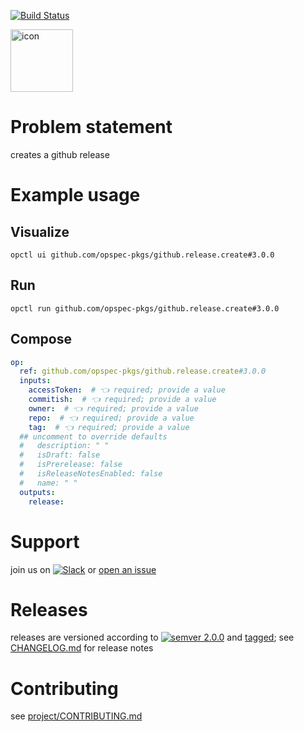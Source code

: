 [![Build Status](https://github.com/opspec-pkgs/github.release.create/workflows/build/badge.svg?branch=main)](https://github.com/opspec-pkgs/github.release.create/actions?query=workflow%3Abuild+branch%3Amain)

<img src="icon.svg" alt="icon" height="100px">

# Problem statement

creates a github release

# Example usage

## Visualize

```shell
opctl ui github.com/opspec-pkgs/github.release.create#3.0.0
```

## Run

```
opctl run github.com/opspec-pkgs/github.release.create#3.0.0
```

## Compose

```yaml
op:
  ref: github.com/opspec-pkgs/github.release.create#3.0.0
  inputs:
    accessToken:  # 👈 required; provide a value
    commitish:  # 👈 required; provide a value
    owner:  # 👈 required; provide a value
    repo:  # 👈 required; provide a value
    tag:  # 👈 required; provide a value
  ## uncomment to override defaults
  #   description: " "
  #   isDraft: false
  #   isPrerelease: false
  #   isReleaseNotesEnabled: false
  #   name: " "
  outputs:
    release:
```

# Support

join us on
[![Slack](https://img.shields.io/badge/slack-opctl-E01563.svg)](https://join.slack.com/t/opctl/shared_invite/zt-51zodvjn-Ul_UXfkhqYLWZPQTvNPp5w)
or
[open an issue](https://github.com/opspec-pkgs/github.release.create/issues)

# Releases

releases are versioned according to
[![semver 2.0.0](https://img.shields.io/badge/semver-2.0.0-brightgreen.svg)](http://semver.org/spec/v2.0.0.html)
and [tagged](https://git-scm.com/book/en/v2/Git-Basics-Tagging); see
[CHANGELOG.md](CHANGELOG.md) for release notes

# Contributing

see
[project/CONTRIBUTING.md](https://github.com/opspec-pkgs/project/blob/main/CONTRIBUTING.md)
